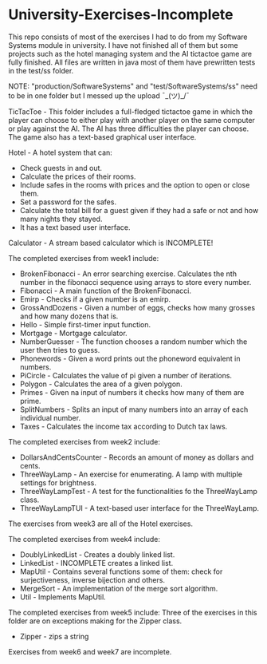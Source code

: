 # University-Exercises-Incomplete

This repo consists of most of the exercises I had to do from my Software Systems module in university.
I have not finished all of them but some projects such as the hotel managing system and the AI tictactoe game are fully finished.
All files are written in java most of them have prewritten tests in the test/ss folder.

NOTE: "production/SoftwareSystems" and "test/SoftwareSystems/ss" need to be in one folder but I messed up the upload ¯\_(ツ)_/¯

TicTacToe - This folder includes a full-fledged tictactoe game in which the player can choose to either play with another player on the same computer or play
against the AI. The AI has three difficulties the player can choose. The game also has a text-based graphical user interface.

Hotel - A hotel system that can: 
- Check guests in and out.
- Calculate the prices of their rooms. 
- Include safes in the rooms with prices and the option to open or close them.
- Set a password for the safes.
- Calculate the total bill for a guest given if they had a safe or not and how many nights they stayed.
- It has a text based user interface.

Calculator - A stream based calculator which is INCOMPLETE!

The completed exercises from week1 include:
- BrokenFibonacci - An error searching exercise. Calculates the nth number in the fibonacci sequence using arrays to store every number.
- Fibonacci - A main function of the BrokenFibonacci.
- Emirp - Checks if a given number is an emirp.
- GrossAndDozens - Given a number of eggs, checks how many grosses and how many dozens that is.
- Hello - Simple first-timer input function.
- Mortgage - Mortgage calculator.
- NumberGuesser - The function chooses a random number which the user then tries to guess.
- Phonewords - Given a word prints out the phoneword equivalent in numbers.
- PiCircle - Calculates the value of pi given a number of iterations.
- Polygon - Calculates the area of a given polygon.
- Primes - Given na input of numbers it checks how many of them are prime.
- SplitNumbers - Splits an input of many numbers into an array of each individual number.
- Taxes - Calculates the income tax according to Dutch tax laws.

The completed exercises from week2 include:
- DollarsAndCentsCounter - Records an amount of money as dollars and cents.
- ThreeWayLamp - An exercise for enumerating. A lamp with multiple settings for brightness.
- ThreeWayLampTest - A test for the functionalities fo the ThreeWayLamp class.
- ThreeWayLampTUI - A text-based user interface for the ThreeWayLamp.

The exercises from week3 are all of the Hotel exercises.

The completed exercises from week4 include:
- DoublyLinkedList - Creates a doubly linked list.
- LinkedList - INCOMPLETE creates a linked list.
- MapUtil - Contains several functions some of them: check for surjectiveness, inverse bijection and others.
- MergeSort - An implementation of the merge sort algorithm.
- Util - Implements MapUtil.

The completed exercises from week5 include:
Three of the exercises in this folder are on exceptions making for the Zipper class.
- Zipper - zips a string

Exercises from week6 and week7 are incomplete.
